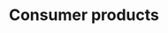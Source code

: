 ---
title: Consumer products
longTitle: 'Consumer products'
tags:
- gccommon
relatedTerm:
- "[[Retail trade Industrial products Consumerism]]"
use:
- "[[Consumer goods]]"
---